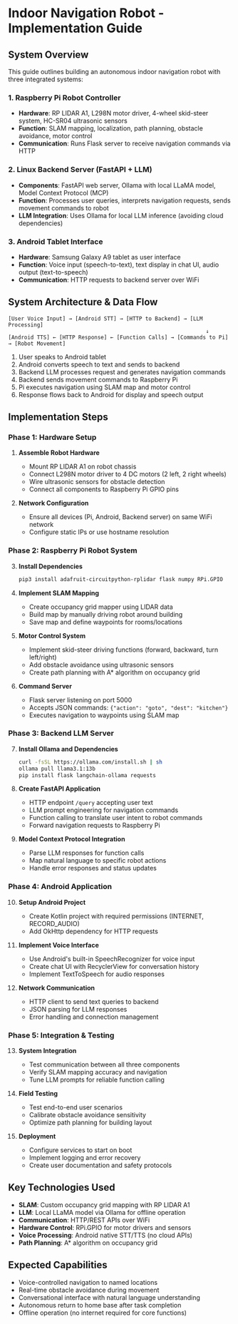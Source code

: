 # Indoor Navigation Robot - Implementation Guide

## System Overview

This guide outlines building an autonomous indoor navigation robot with three integrated systems:

### 1. **Raspberry Pi Robot Controller**
- **Hardware**: RP LIDAR A1, L298N motor driver, 4-wheel skid-steer system, HC-SR04 ultrasonic sensors
- **Function**: SLAM mapping, localization, path planning, obstacle avoidance, motor control
- **Communication**: Runs Flask server to receive navigation commands via HTTP

### 2. **Linux Backend Server (FastAPI + LLM)**
- **Components**: FastAPI web server, Ollama with local LLaMA model, Model Context Protocol (MCP)
- **Function**: Processes user queries, interprets navigation requests, sends movement commands to robot
- **LLM Integration**: Uses Ollama for local LLM inference (avoiding cloud dependencies)

### 3. **Android Tablet Interface**
- **Hardware**: Samsung Galaxy A9 tablet as user interface
- **Function**: Voice input (speech-to-text), text display in chat UI, audio output (text-to-speech)
- **Communication**: HTTP requests to backend server over WiFi

## System Architecture & Data Flow

```
[User Voice Input] → [Android STT] → [HTTP to Backend] → [LLM Processing] 
                                                              ↓
[Android TTS] ← [HTTP Response] ← [Function Calls] → [Commands to Pi] → [Robot Movement]
```

1. User speaks to Android tablet
2. Android converts speech to text and sends to backend
3. Backend LLM processes request and generates navigation commands
4. Backend sends movement commands to Raspberry Pi
5. Pi executes navigation using SLAM map and motor control
6. Response flows back to Android for display and speech output

## Implementation Steps

### Phase 1: Hardware Setup

1. **Assemble Robot Hardware**
   - Mount RP LIDAR A1 on robot chassis
   - Connect L298N motor driver to 4 DC motors (2 left, 2 right wheels)
   - Wire ultrasonic sensors for obstacle detection
   - Connect all components to Raspberry Pi GPIO pins

2. **Network Configuration**
   - Ensure all devices (Pi, Android, Backend server) on same WiFi network
   - Configure static IPs or use hostname resolution

### Phase 2: Raspberry Pi Robot System

3. **Install Dependencies**
   ```bash
   pip3 install adafruit-circuitpython-rplidar flask numpy RPi.GPIO
   ```

4. **Implement SLAM Mapping**
   - Create occupancy grid mapper using LIDAR data
   - Build map by manually driving robot around building
   - Save map and define waypoints for rooms/locations

5. **Motor Control System**
   - Implement skid-steer driving functions (forward, backward, turn left/right)
   - Add obstacle avoidance using ultrasonic sensors
   - Create path planning with A* algorithm on occupancy grid

6. **Command Server**
   - Flask server listening on port 5000
   - Accepts JSON commands: `{"action": "goto", "dest": "kitchen"}`
   - Executes navigation to waypoints using SLAM map

### Phase 3: Backend LLM Server

7. **Install Ollama and Dependencies**
   ```bash
   curl -fsSL https://ollama.com/install.sh | sh
   ollama pull llama3.1:13b
   pip install flask langchain-ollama requests
   ```

8. **Create FastAPI Application**
   - HTTP endpoint `/query` accepting user text
   - LLM prompt engineering for navigation commands
   - Function calling to translate user intent to robot commands
   - Forward navigation requests to Raspberry Pi

9. **Model Context Protocol Integration**
   - Parse LLM responses for function calls
   - Map natural language to specific robot actions
   - Handle error responses and status updates

### Phase 4: Android Application

10. **Setup Android Project**
    - Create Kotlin project with required permissions (INTERNET, RECORD_AUDIO)
    - Add OkHttp dependency for HTTP requests

11. **Implement Voice Interface**
    - Use Android's built-in SpeechRecognizer for voice input
    - Create chat UI with RecyclerView for conversation history
    - Implement TextToSpeech for audio responses

12. **Network Communication**
    - HTTP client to send text queries to backend
    - JSON parsing for LLM responses
    - Error handling and connection management

### Phase 5: Integration & Testing

13. **System Integration**
    - Test communication between all three components
    - Verify SLAM mapping accuracy and navigation
    - Tune LLM prompts for reliable function calling

14. **Field Testing**
    - Test end-to-end user scenarios
    - Calibrate obstacle avoidance sensitivity
    - Optimize path planning for building layout

15. **Deployment**
    - Configure services to start on boot
    - Implement logging and error recovery
    - Create user documentation and safety protocols

## Key Technologies Used

- **SLAM**: Custom occupancy grid mapping with RP LIDAR A1
- **LLM**: Local LLaMA model via Ollama for offline operation
- **Communication**: HTTP/REST APIs over WiFi
- **Hardware Control**: RPi.GPIO for motor drivers and sensors
- **Voice Processing**: Android native STT/TTS (no cloud APIs)
- **Path Planning**: A* algorithm on occupancy grid

## Expected Capabilities

- Voice-controlled navigation to named locations
- Real-time obstacle avoidance during movement
- Conversational interface with natural language understanding
- Autonomous return to home base after task completion
- Offline operation (no internet required for core functions)